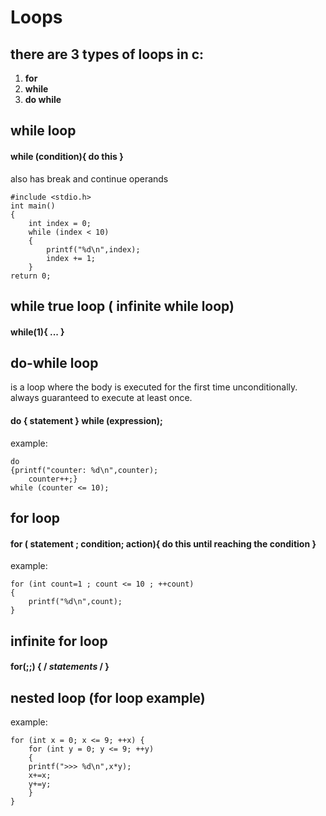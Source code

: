 # Loops

## there are 3 types of loops in c:

1. **for**
2. **while**
3. **do while**

## while loop

#### while (condition){ do this }

also has break and continue operands

```
#include <stdio.h>
int main()
{
    int index = 0;
    while (index < 10)
    {
        printf("%d\n",index);
        index += 1;
    }
return 0;
```

## while true loop ( infinite while loop)

#### while(1){ ... }

## do-while loop

is a loop where the body is executed for the first time unconditionally. always guaranteed to execute at least once.

#### do { statement } while (expression);

example:

```
do
{printf("counter: %d\n",counter);
    counter++;}
while (counter <= 10);
```

## for loop

#### for ( statement ; condition; action){ do this until reaching the condition }

example:

```
for (int count=1 ; count <= 10 ; ++count)
{
    printf("%d\n",count);
}
```

## infinite for loop

#### ​​for(;;) { / _statements_ / }

## nested loop (for loop example)

example:

```
for (int x = 0; x <= 9; ++x) {
    for (int y = 0; y <= 9; ++y)
    {
    printf(">>> %d\n",x*y);
    x+=x;
    y+=y;
    }
}
```
